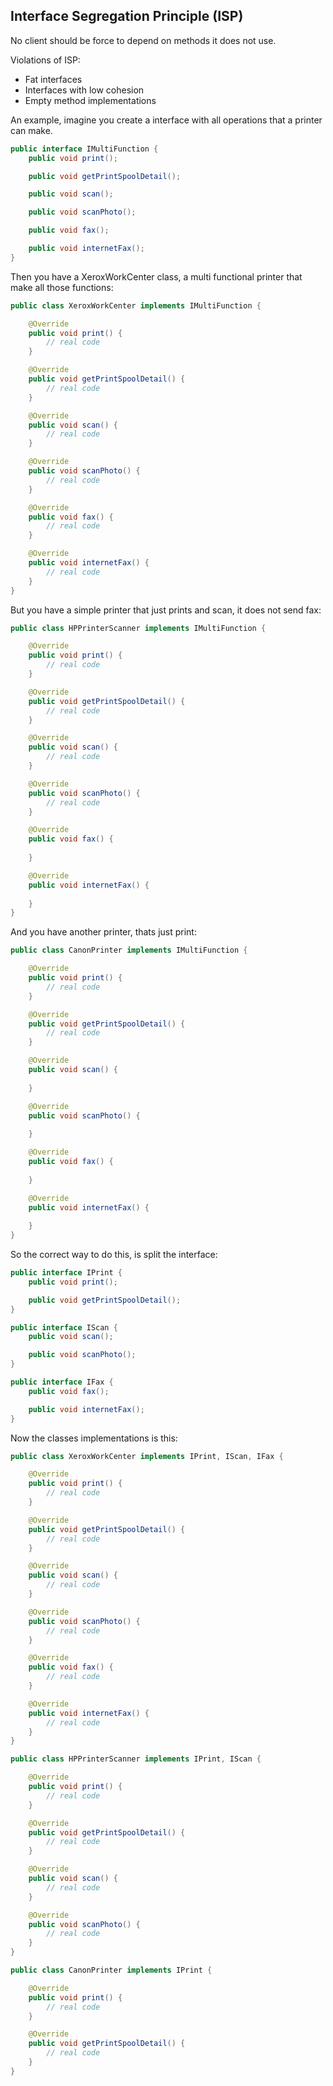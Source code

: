 ## Interface Segregation Principle (ISP)

No client should be force to depend on methods it does not use.

Violations of ISP:
* Fat interfaces
* Interfaces with low cohesion
* Empty method implementations

An example, imagine you create a interface with all operations that a printer can make.

```java
public interface IMultiFunction {
    public void print();

    public void getPrintSpoolDetail();

    public void scan();

    public void scanPhoto();

    public void fax();

    public void internetFax();
}
```

Then you have a XeroxWorkCenter class, a multi functional printer that make all those functions:

```java
public class XeroxWorkCenter implements IMultiFunction {

    @Override
    public void print() {
        // real code
    }

    @Override
    public void getPrintSpoolDetail() {
        // real code
    }

    @Override
    public void scan() {
        // real code
    }

    @Override
    public void scanPhoto() {
        // real code
    }

    @Override
    public void fax() {
        // real code
    }

    @Override
    public void internetFax() {
        // real code
    }
}
```

But you have a simple printer that just prints and scan, it does not send fax:

```java
public class HPPrinterScanner implements IMultiFunction {

    @Override
    public void print() {
        // real code
    }

    @Override
    public void getPrintSpoolDetail() {
        // real code
    }

    @Override
    public void scan() {
        // real code
    }

    @Override
    public void scanPhoto() {
        // real code
    }

    @Override
    public void fax() {
        
    }

    @Override
    public void internetFax() {
        
    }
}
```

And you have another printer, thats just print:

```java
public class CanonPrinter implements IMultiFunction {

    @Override
    public void print() {
        // real code
    }

    @Override
    public void getPrintSpoolDetail() {
        // real code
    }

    @Override
    public void scan() {
        
    }

    @Override
    public void scanPhoto() {
        
    }

    @Override
    public void fax() {
        
    }

    @Override
    public void internetFax() {
        
    }
}
```

So the correct way to do this, is split the interface:

```java
public interface IPrint {
    public void print();

    public void getPrintSpoolDetail();
}

public interface IScan {
    public void scan();

    public void scanPhoto();
}

public interface IFax {
    public void fax();

    public void internetFax();
}
```

Now the classes implementations is this:

```java
public class XeroxWorkCenter implements IPrint, IScan, IFax {

    @Override
    public void print() {
        // real code
    }

    @Override
    public void getPrintSpoolDetail() {
        // real code
    }

    @Override
    public void scan() {
        // real code
    }

    @Override
    public void scanPhoto() {
        // real code
    }

    @Override
    public void fax() {
        // real code
    }

    @Override
    public void internetFax() {
        // real code
    }
}

public class HPPrinterScanner implements IPrint, IScan {

    @Override
    public void print() {
        // real code
    }

    @Override
    public void getPrintSpoolDetail() {
        // real code
    }

    @Override
    public void scan() {
        // real code
    }

    @Override
    public void scanPhoto() {
        // real code
    }
}

public class CanonPrinter implements IPrint {

    @Override
    public void print() {
        // real code
    }

    @Override
    public void getPrintSpoolDetail() {
        // real code
    }
}
```
